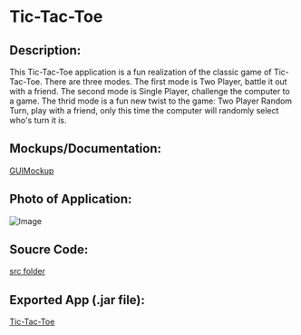 # Tic-Tac-Toe
## Description: 
This Tic-Tac-Toe application is a fun realization of the classic game of Tic-Tac-Toe. There are three modes. The first mode is Two Player, battle it out with a friend. The second mode is Single Player, challenge the computer to a game. The thrid mode is a fun new twist to the game: Two Player Random Turn, play with a friend, only this time the computer will randomly select who's turn it is.
## Mockups/Documentation: 
[GUIMockup](https://github.com/HenryChristiansen/TicTacToe/documentation/GUIMockup.png)
## Photo of Application: 
![Image](https://github.com/HenryChristiansen/TicTacToe/documentation/TicTacToeImage.png)
## Soucre Code: 
[src folder](https://github.com/HenryChristiansen/TicTacToe/src)
## Exported App (.jar file):
[Tic-Tac-Toe](https://github.com/HenryChristiansen/TicTacToe/src/TicTacToe.jar)
